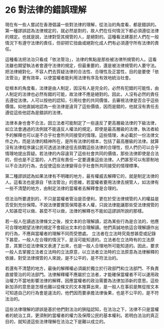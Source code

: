 # 26  對法律的錯誤理解

現在有一些人嘗試在香港倡議一些對法律的理解，從法治的角度看，都是錯誤的。第一種謬誤認為法律規定的，就必然是對的，故人們在任何情況下都必須遵從法律的規定。也就是說，法律對受其規管的人，是絕對的。這種看法建基於人們在一般情況下有遵守法律的責任，但卻把它扭曲或絕對化成人們有必須遵守所有法律的責任。

這種看法把法治只看成「依法管治」，法律的焦點是那些被法律所規管的人。這看法雖也期望執法者會遵守法律的規定，但最重要的，還是被法律規管的人要守法。把法律絕對化，不容人們去質疑法律的合法性、合理性及正當性，目的是要使「依法管治」更有效率，以使當權者能利用法律有序及有效地統治社會。

從根本的角度看，法律是由人制定，因沒有人是完全的，必然有犯錯的可能性，由人制定的法律也必然有錯的可能，故法律不應是絕對的。因此，人沒有必然的責任去遵從法律。人可以按他的認知，引用社會的共同價值，去審視法律是否合乎這些價值。如他直誠地認為一些法律是違背了這些價值，因而是錯的，他就沒有責任去遵從這些他認為是錯誤的法律。

法律本身也會不合法，因立法者可能制定了一些違反了更高層級法律的下級法律，如立法會通過的法例就不能違反人權法的規定。即使是最高層級的法律，執法者給予的解釋也可以是不合乎社會所共同接受的情理。這些情理，未必載於一份法律文件之內，而是法律的精神所在，是所有法律的根本，包括了最高層級的法律。就算沒有法律程序讓公民可透過法律途徑去挑戰這些法律的合理性，但人們仍可以合乎情理地提出質疑。若法律的內容違背了這些社會共同的價值，那些法律即使是合法的，但也是不正當的，人們沒有責任一定要遵重這些法律。人們甚至可以有節制地以不合法的行為，去促使這些法律變得合乎社會所共同接受的情理標準。

第二種謬誤認為如果法律有不明確的地方，最有權威去解釋它的，就是制定法律的人。這看法也是源自「依法管治」的思維，若當權者要用法律去規管人，如法律有一些不清楚的地方，由制定法律的當權者去解釋會是合理的。

但法治所要達到的，不只是當權者管治是否便利，更在於受法律規管的人的權益是否受到充份保障。不說法律要實質保障基本人權，只說法律能讓那些受法律規管的人知甚麼可以做、甚麼不可以做，法律的解釋也不能如這謬誤所說的那樣。

若一般人在讀過法律條文之後，按文本的合理解讀，認為某些行為是合法的，他應可合理地期望法律的規定不會超出文本的合理解讀。他們真誠地依這合理解讀作出的行為，不應與當權者的理解不同而受懲處。 立法者在立法時究竟想甚麼或記錄下甚麼，一般人在合理的情況下，是沒可能知道的。立法者在立法時有的立法原意，其實已從法律條文表達了出來，也是一般人合理地所可能知道的。因此，要求一般人去掌握立法者立法時的立法原意，以立法者立法時的立法原意為法律解釋的依據，對受法律規管的人來說，是不公平的，是不符法治的。

若還有不清楚的地方，最後的解釋權必須屬於獨立於行政部門和立法部門、不負責直接管治的司法部門。法律解釋權不應屬於立法者，才能確保當權者不可以運用政治權力不當地影響法律的解釋，因應當權者的政治需要為法律加添新的意思。這些新加添的意思是怎樣也難以從條文的文本推算出來，是一般人在事前是無從按文本可知道自己的行為會是違法的，他們因而要承擔法律後果，也是不公平的，是不符法治的。

這些法律理解的謬誤是基於他們對法治的狹隘認知，在法治之下，法律不只是當權者的統治工具，更須制約當權者的權力及保障公民的基本權利。若明白法治的真正目的，就知道這些法律理解在法治之下是難以成立的。